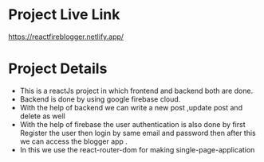 # Project Live Link

https://reactfireblogger.netlify.app/

# Project Details
* This is a reactJs project in which frontend and backend both are done.
* Backend is done by using google firebase cloud.
* With the help of backend we can write a new post ,update post and delete as well
* With the help of firebase the user authentication is also done by first Register the user then login by same email and password then after this we can access the blogger app .
* In this we use the react-router-dom for making single-page-application


